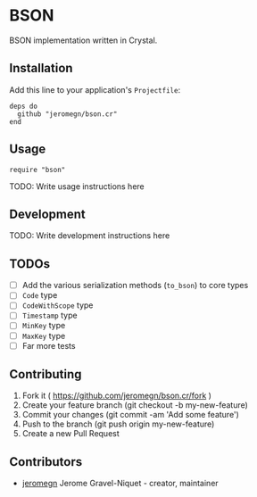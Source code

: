 # BSON

BSON implementation written in Crystal.

## Installation

Add this line to your application's `Projectfile`:

```crystal
deps do
  github "jeromegn/bson.cr"
end
```

## Usage

```crystal
require "bson"
```

TODO: Write usage instructions here

## Development

TODO: Write development instructions here

## TODOs

- [ ] Add the various serialization methods (`to_bson`) to core types
- [ ] `Code` type
- [ ] `CodeWithScope` type
- [ ] `Timestamp` type
- [ ] `MinKey` type
- [ ] `MaxKey` type
- [ ] Far more tests

## Contributing

1. Fork it ( https://github.com/jeromegn/bson.cr/fork )
2. Create your feature branch (git checkout -b my-new-feature)
3. Commit your changes (git commit -am 'Add some feature')
4. Push to the branch (git push origin my-new-feature)
5. Create a new Pull Request

## Contributors

- [jeromegn](https://github.com/jeromegn) Jerome Gravel-Niquet - creator, maintainer
